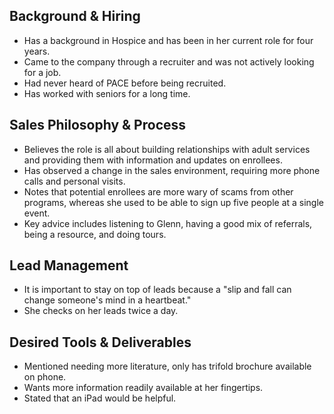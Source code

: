 
## Background & Hiring
- Has a background in Hospice and has been in her current role for four years.
- Came to the company through a recruiter and was not actively looking for a job.
- Had never heard of PACE before being recruited.
- Has worked with seniors for a long time.

## Sales Philosophy & Process
- Believes the role is all about building relationships with adult services and providing them with information and updates on enrollees.
- Has observed a change in the sales environment, requiring more phone calls and personal visits.
- Notes that potential enrollees are more wary of scams from other programs, whereas she used to be able to sign up five people at a single event.
- Key advice includes listening to Glenn, having a good mix of referrals, being a resource, and doing tours.

## Lead Management
- It is important to stay on top of leads because a "slip and fall can change someone's mind in a heartbeat."
- She checks on her leads twice a day.

## Desired Tools & Deliverables
- Mentioned needing more literature, only has trifold brochure available on phone.
- Wants more information readily available at her fingertips.
- Stated that an iPad would be helpful.

